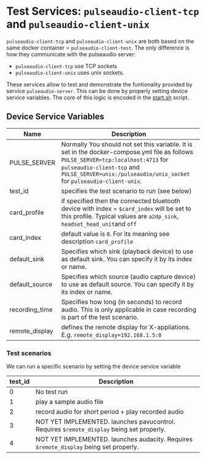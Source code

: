 # Test Services: `pulseaudio-client-tcp` and `pulseaudio-client-unix`

`pulseaudio-client-tcp` and `pulseaudio-client-unix` are both based on the same docker container = `pulseaudio-client-test`.
The only difference is how they communicate with the pulseaudio server:

* `pulseaudio-client-tcp` use TCP sockets
* `pulseaudio-client-unix` uses unix sockets.

These services allow to test and demonstrate the funtionality provided by service `pulseaudio-server`.  This can be done by properly setting device service variables. The core of this logic is encoded in the [start.sh](start.sh) script.

## Device Service Variables

| Name                                            | Description |
|------------------------------------------------ | ----- |
| PULSE_SERVER | Normally You should not set this variable.  It is set in the docker-compose.yml file as follows `PULSE_SERVER=tcp:localhost:4713` for `pulseaudio-client-tcp` and `PULSE_SERVER=unix:/pulseaudio/unix_socket` for `pulseaudio-client-unix`. |
| test_id | specifies the test scenario to run (see below) |
| card_profile | if specified then the connected bluetooth device with index = `$card_index` will be set to this profile.  Typical values are `a2dp_sink`, `headset_head_unit`and `off` |
| card_index | default value is `0`. For its meaning see description `card_profile`|
| default_sink | Specifies which sink (playback device) to use as default sink.  You can specify it by its index or name. |
| default_source | Specifies which source (audio capture device) to use as default source.  You can specify it by its index or name. |
| recording_time | Specifies how long (in seconds) to record audio.  This is only applicable in case recording is part of the test scenario. |
| remote_display | defines the remote display for X-appliations. E.g. `remote_display=192.168.1.5:0` |

### Test scenarios

We can run a specific scenario by setting the device service variable

| test_id                                   | Description |
|------------------------------------------ | ----- |
| 0 | No test run |
| 1 | play a sample audio file |
| 2 | record audio for short period + play recorded audio |
| 3 | NOT YET IMPLEMENTED. launches pavucontrol.  Requires `$remote_display` being set properly.
| 4 | NOT YET IMPLEMENTED. launches audacity. Requires `$remote_display` being set properly.|
